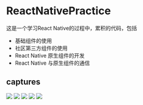 # ReactNativePractice

这是一个学习React Native的过程中，累积的代码，包括
- 基础组件的使用
- 社区第三方组件的使用
- React Native 原生组件的开发
- React Native 与原生组件的通信


## captures

![](https://github.com/REBOOTERS/ReactNativePractice/blob/b3fe1494a1940bb96feeb914082ea5e24e0e742e/captures/vectoricons.png)
![](https://github.com/REBOOTERS/ReactNativePractice/blob/b3fe1494a1940bb96feeb914082ea5e24e0e742e/captures/scrollview.gif)
![](https://github.com/REBOOTERS/ReactNativePractice/blob/b3fe1494a1940bb96feeb914082ea5e24e0e742e/captures/animations.gif)
![](https://github.com/REBOOTERS/ReactNativePractice/blob/b3fe1494a1940bb96feeb914082ea5e24e0e742e/captures/flatlist.gif)
![](https://github.com/REBOOTERS/ReactNativePractice/blob/b3fe1494a1940bb96feeb914082ea5e24e0e742e/captures/swipe.gif)


